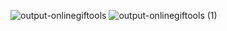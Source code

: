 
![output-onlinegiftools](https://user-images.githubusercontent.com/101756728/159021169-f11ccaa7-c27a-442f-9b31-0d6d6b043c44.gif)
![output-onlinegiftools (1)](https://user-images.githubusercontent.com/101756728/159021691-5817b21a-e54e-48f8-bb8c-56d02603ddaf.gif)
